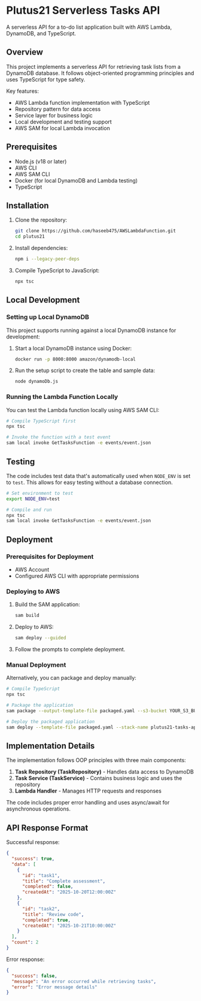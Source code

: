 # Plutus21 Serverless Tasks API

A serverless API for a to-do list application built with AWS Lambda, DynamoDB, and TypeScript.

## Overview

This project implements a serverless API for retrieving task lists from a DynamoDB database. It follows object-oriented programming principles and uses TypeScript for type safety.

Key features:
- AWS Lambda function implementation with TypeScript
- Repository pattern for data access
- Service layer for business logic
- Local development and testing support
- AWS SAM for local Lambda invocation

## Prerequisites

- Node.js (v18 or later)
- AWS CLI
- AWS SAM CLI
- Docker (for local DynamoDB and Lambda testing)
- TypeScript

## Installation

1. Clone the repository:
   ```bash
   git clone https://github.com/haseeb475/AWSLambdaFunction.git
   cd plutus21
   ```

2. Install dependencies:
   ```bash
   npm i --legacy-peer-deps
   ```

3. Compile TypeScript to JavaScript:
   ```bash
   npx tsc
   ```

## Local Development

### Setting up Local DynamoDB

This project supports running against a local DynamoDB instance for development:

1. Start a local DynamoDB instance using Docker:
   ```bash
   docker run -p 8000:8000 amazon/dynamodb-local
   ```

2. Run the setup script to create the table and sample data:
   ```bash
   node dynamoDb.js
   ```

### Running the Lambda Function Locally

You can test the Lambda function locally using AWS SAM CLI:

```bash
# Compile TypeScript first
npx tsc

# Invoke the function with a test event
sam local invoke GetTasksFunction -e events/event.json
```

## Testing

The code includes test data that's automatically used when `NODE_ENV` is set to `test`. This allows for easy testing without a database connection.

```bash
# Set environment to test
export NODE_ENV=test

# Compile and run
npx tsc
sam local invoke GetTasksFunction -e events/event.json
```

## Deployment

### Prerequisites for Deployment

- AWS Account
- Configured AWS CLI with appropriate permissions

### Deploying to AWS

1. Build the SAM application:
   ```bash
   sam build
   ```

2. Deploy to AWS:
   ```bash
   sam deploy --guided
   ```

3. Follow the prompts to complete deployment.

### Manual Deployment

Alternatively, you can package and deploy manually:

```bash
# Compile TypeScript
npx tsc

# Package the application
sam package --output-template-file packaged.yaml --s3-bucket YOUR_S3_BUCKET

# Deploy the packaged application
sam deploy --template-file packaged.yaml --stack-name plutus21-tasks-api --capabilities CAPABILITY_IAM
```

## Implementation Details

The implementation follows OOP principles with three main components:

1. **Task Repository (TaskRepository)** - Handles data access to DynamoDB
2. **Task Service (TaskService)** - Contains business logic and uses the repository
3. **Lambda Handler** - Manages HTTP requests and responses

The code includes proper error handling and uses async/await for asynchronous operations.

## API Response Format

Successful response:
```json
{
  "success": true,
  "data": [
    {
      "id": "task1",
      "title": "Complete assessment",
      "completed": false,
      "createdAt": "2025-10-20T12:00:00Z"
    },
    {
      "id": "task2",
      "title": "Review code",
      "completed": true,
      "createdAt": "2025-10-21T10:00:00Z"
    }
  ],
  "count": 2
}
```

Error response:
```json
{
  "success": false,
  "message": "An error occurred while retrieving tasks",
  "error": "Error message details"
}
```
